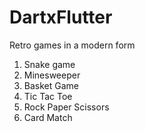 # DartxFlutter
Retro games in a modern form
1) Snake game
2) Minesweeper 
3) Basket Game
4) Tic Tac Toe
5) Rock Paper Scissors
6) Card Match
